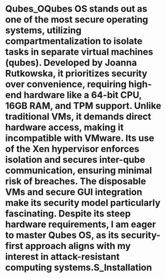 # Qubes_OQubes OS stands out as one of the most secure operating systems, utilizing compartmentalization to isolate tasks in separate virtual machines (qubes). Developed by Joanna Rutkowska, it prioritizes security over convenience, requiring high-end hardware like a 64-bit CPU, 16GB RAM, and TPM support. Unlike traditional VMs, it demands direct hardware access, making it incompatible with VMware. Its use of the Xen hypervisor enforces isolation and secures inter-qube communication, ensuring minimal risk of breaches. The disposable VMs and secure GUI integration make its security model particularly fascinating. Despite its steep hardware requirements, I am eager to master Qubes OS, as its security-first approach aligns with my interest in attack-resistant computing systems.S_Installation
